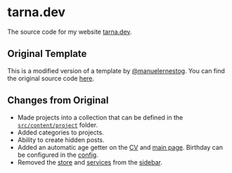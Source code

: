 # tarna.dev
The source code for my website [tarna.dev](https://tarna.dev). 

## Original Template
This is a modified version of a template by [@manuelernestog](https://github.com/manuelernestog). You can find the original source code [here](https://github.com/manuelernestog/astrofy).

## Changes from Original
- Made projects into a collection that can be defined in the [`src/content/project`](src/content/project/) folder.
- Added categories to projects.
- Ability to create hidden posts.
- Added an automatic age getter on the [CV](src/pages/cv.astro) and [main page](src/pages/index.astro). Birthday can be configured in the [config](src/config.ts).
- Removed the [store](src/pages/store/) and [services](src/pages/services.astro) from the [sidebar](src/components/SideBarMenu.astro).